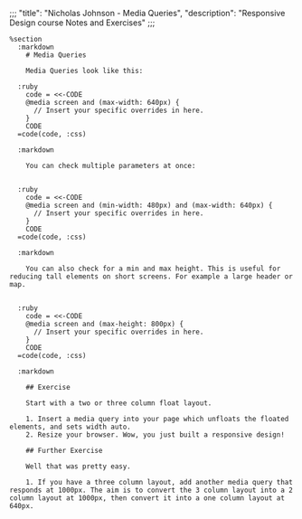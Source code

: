 ;;;
"title": "Nicholas Johnson - Media Queries",
"description": "Responsive Design course Notes and Exercises"
;;;

    %section
      :markdown
        # Media Queries

        Media Queries look like this:

      :ruby
        code = <<-CODE
        @media screen and (max-width: 640px) {
          // Insert your specific overrides in here.
        }
        CODE
      =code(code, :css)

      :markdown

        You can check multiple parameters at once:


      :ruby
        code = <<-CODE
        @media screen and (min-width: 480px) and (max-width: 640px) {
          // Insert your specific overrides in here.
        }
        CODE
      =code(code, :css)

      :markdown

        You can also check for a min and max height. This is useful for reducing tall elements on short screens. For example a large header or map.


      :ruby
        code = <<-CODE
        @media screen and (max-height: 800px) {
          // Insert your specific overrides in here.
        }
        CODE
      =code(code, :css)

      :markdown

        ## Exercise

        Start with a two or three column float layout.

        1. Insert a media query into your page which unfloats the floated elements, and sets width auto.
        2. Resize your browser. Wow, you just built a responsive design!

        ## Further Exercise

        Well that was pretty easy.

        1. If you have a three column layout, add another media query that responds at 1000px. The aim is to convert the 3 column layout into a 2 column layout at 1000px, then convert it into a one column layout at 640px.
